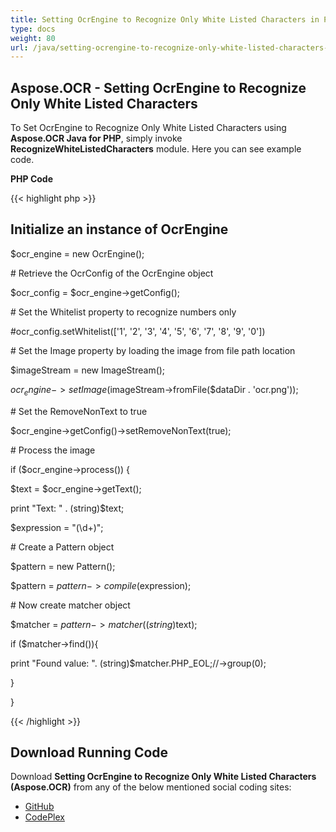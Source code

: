 ```yaml
---
title: Setting OcrEngine to Recognize Only White Listed Characters in PHP
type: docs
weight: 80
url: /java/setting-ocrengine-to-recognize-only-white-listed-characters-in-php/
---
```


## **Aspose.OCR - Setting OcrEngine to Recognize Only White Listed Characters**

To Set OcrEngine to Recognize Only White Listed Characters using **Aspose.OCR Java for PHP**, simply invoke **RecognizeWhiteListedCharacters** module. Here you can see example code.

**PHP Code**

{{< highlight php >}}

## Initialize an instance of OcrEngine

$ocr_engine = new OcrEngine();

\# Retrieve the OcrConfig of the OcrEngine object

$ocr_config = $ocr_engine->getConfig();

\# Set the Whitelist property to recognize numbers only

#ocr_config.setWhitelist(['1', '2', '3', '4', '5', '6', '7', '8', '9', '0'])

\# Set the Image property by loading the image from file path location

$imageStream = new ImageStream();

$ocr_engine->setImage($imageStream->fromFile($dataDir . 'ocr.png'));

\# Set the RemoveNonText to true

$ocr_engine->getConfig()->setRemoveNonText(true);

\# Process the image

if ($ocr_engine->process()) {

$text = $ocr_engine->getText();

print "Text: " . (string)$text;

$expression = "(\\d+)";

\# Create a Pattern object

$pattern = new Pattern();

$pattern = $pattern->compile($expression);

\# Now create matcher object

$matcher = $pattern->matcher((string)$text);

if ($matcher->find()){

print "Found value: ". (string)$matcher.PHP_EOL;//->group(0);

}

}

{{< /highlight >}}

## **Download Running Code**

Download **Setting OcrEngine to Recognize Only White Listed Characters (Aspose.OCR)** from any of the below mentioned social coding sites:

- [GitHub](https://github.com/aspose-ocr/Aspose.OCR-for-Java/blob/master/Plugins/Aspose_OCR_Java_for_PHP/src/aspose/ocr/WorkingWithOCR/RecognizeWhiteListedCharacters.php)
- [CodePlex](https://archive.codeplex.com/?p=asposeocrjavaphp)
